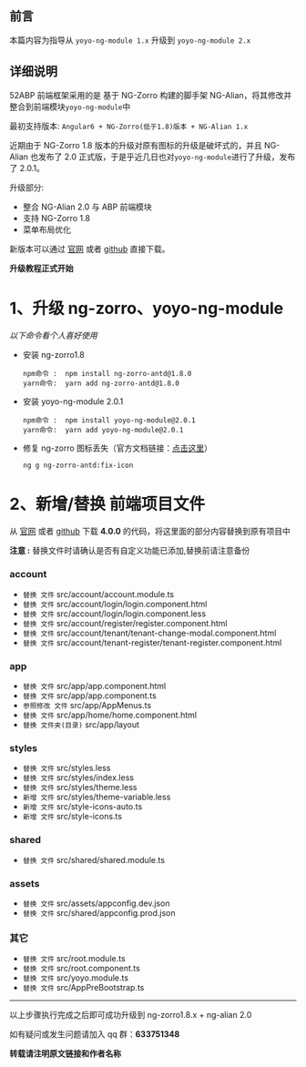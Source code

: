 ## 前言

本篇内容为指导从 `yoyo-ng-module 1.x` 升级到 `yoyo-ng-module 2.x`

## 详细说明

52ABP 前端框架采用的是 基于 NG-Zorro 构建的脚手架 NG-Alian，将其修改并整合到前端模块`yoyo-ng-module`中

最初支持版本: `Angular6 + NG-Zorro(低于1.8)版本 + NG-Alian 1.x`

近期由于 NG-Zorro 1.8 版本的升级对原有图标的升级是破坏式的，并且 NG-Alian 也发布了 2.0 正式版，于是乎近几日也对`yoyo-ng-module`进行了升级，发布了 2.0.1。

升级部分:

- 整合 NG-Alian 2.0 与 ABP 前端模块
- 支持 NG-Zorro 1.8
- 菜单布局优化

新版本可以通过 [官网](https://www.52abp.com/download) 或者 [github](https://github.com/52ABP/LTMCompanyNameFree.YoyoCmsTemplate) 直接下载。

**升级教程正式开始**

# 1、升级 ng-zorro、yoyo-ng-module

_以下命令看个人喜好使用_

- 安装 ng-zorro1.8
  ```
  npm命令 :  npm install ng-zorro-antd@1.8.0
  yarn命令:  yarn add ng-zorro-antd@1.8.0
  ```
- 安装 yoyo-ng-module 2.0.1
  ```
  npm命令 :  npm install yoyo-ng-module@2.0.1
  yarn命令:  yarn add yoyo-ng-module@2.0.1
  ```
- 修复 ng-zorro 图标丢失（官方文档链接：[点击这里](https://ng.ant.design/components/icon/zh)）
  ```
  ng g ng-zorro-antd:fix-icon
  ```

# 2、新增/替换 前端项目文件

从 [官网](https://www.52abp.com/download) 或者 [github](https://github.com/52ABP/LTMCompanyNameFree.YoyoCmsTemplate) 下载 **4.0.0** 的代码，将这里面的部分内容替换到原有项目中

**注意 :** 替换文件时请确认是否有自定义功能已添加,替换前请注意备份

### account

- `替换 文件` src/account/account.module.ts
- `替换 文件` src/account/login/login.component.html
- `替换 文件` src/account/login/login.component.less
- `替换 文件` src/account/register/register.component.html
- `替换 文件` src/account/tenant/tenant-change-modal.component.html
- `替换 文件` src/account/tenant-register/tenant-register.component.html

### app

- `替换 文件` src/app/app.component.html
- `替换 文件` src/app/app.component.ts
- `参照修改 文件` src/app/AppMenus.ts
- `替换 文件` src/app/home/home.component.html
- `替换 文件夹(目录)` src/app/layout

### styles

- `替换 文件` src/styles.less
- `替换 文件` src/styles/index.less
- `替换 文件` src/styles/theme.less
- `新增 文件` src/styles/theme-variable.less
- `新增 文件` src/style-icons-auto.ts
- `新增 文件` src/style-icons.ts

### shared

- `替换 文件` src/shared/shared.module.ts

### assets

- `替换 文件` src/assets/appconfig.dev.json
- `替换 文件` src/shared/appconfig.prod.json

### 其它

- `替换 文件` src/root.module.ts
- `替换 文件` src/root.component.ts
- `替换 文件` src/yoyo.module.ts
- `替换 文件` src/AppPreBootstrap.ts

---

以上步骤执行完成之后即可成功升级到 ng-zorro1.8.x + ng-alian 2.0

如有疑问或发生问题请加入 qq 群：**633751348**

**转载请注明原文链接和作者名称**
